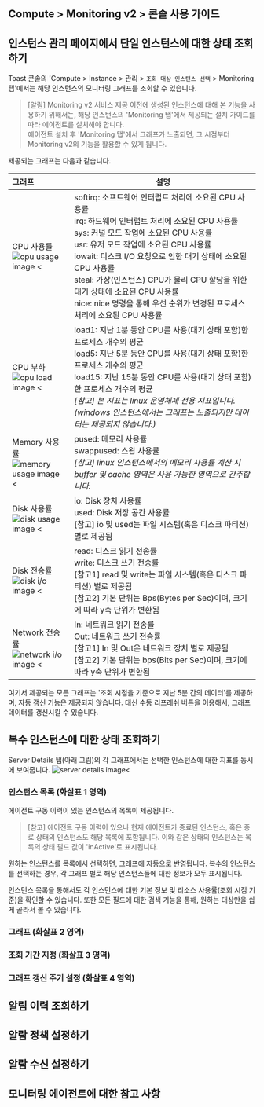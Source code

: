## Compute > Monitoring v2 > 콘솔 사용 가이드


## 인스턴스 관리 페이지에서 단일 인스턴스에 대한 상태 조회하기

Toast 콘솔의 'Compute > Instance > 관리 > `조회 대상 인스턴스 선택` > Monitoring 탭'에서는 해당 인스턴스의 모니터링 그래프를 조회할 수 있습니다.

> [알림]
> Monitoring v2 서비스 제공 이전에 생성된 인스턴스에 대해 본 기능을 사용하기 위해서는, 해당 인스턴스의 'Monitoring 탭'에서 제공되는 설치 가이드를 따라 에이전트를 설치해야 합니다.<br>
> 에이전트 설치 후 'Monitoring 탭'에서 그래프가 노출되면, 그 시점부터 Monitoring v2의 기능을 활용할 수 있게 됩니다.


제공되는 그래프는 다음과 같습니다.

| 그래프 | 설명  | 
|:--------|-------|
|CPU 사용률    <br>![cpu usage image <](http://static.toastoven.net/prod_infrastructure/monitoring/v2/image_001.jpg)    | softirq: 소프트웨어 인터럽트 처리에 소요된 CPU 사용률<br>irq: 하드웨어 인터럽트 처리에 소요된 CPU 사용률<br>sys: 커널 모드 작업에 소요된 CPU 사용률<br>usr: 유저 모드 작업에 소요된 CPU 사용률<br>iowait: 디스크 I/O 요청으로 인한 대기 상태에 소요된 CPU 사용률<br>steal: 가상(인스턴스) CPU가 물리 CPU 할당을 위한 대기 상태에 소요된 CPU 사용률<br>nice: nice 명령을 통해 우선 순위가 변경된 프로세스 처리에 소요된 CPU 사용률 |
|CPU 부하      <br>![cpu load image <](http://static.toastoven.net/prod_infrastructure/monitoring/v2/image_002.jpg)     | load1: 지난 1분 동안 CPU를 사용(대기 상태 포함)한 프로세스 개수의 평균<br>load5: 지난 5분 동안 CPU를 사용(대기 상태 포함)한 프로세스 개수의 평균<br>load15: 지난 15분 동안 CPU를 사용(대기 상태 포함)한 프로세스 개수의 평균<br> *[참고] 본 지표는 linux 운영체제 전용 지표입니다.(windows 인스턴스에서는 그래프는 노출되지만 데이터는 제공되지 않습니다.)* |
|Memory 사용률 <br>![memory usage image <](http://static.toastoven.net/prod_infrastructure/monitoring/v2/image_003.jpg) | pused: 메모리 사용률<br>swappused: 스왑 사용률<br>*[참고] linux 인스턴스에서의 메모리 사용률 계산 시 buffer 및 cache 영역은 사용 가능한 영역으로 간주합니다.* |
|Disk 사용률   <br>![disk usage image <](http://static.toastoven.net/prod_infrastructure/monitoring/v2/image_004.jpg)   | io: Disk 장치 사용률<br> used: Disk 저장 공간 사용률<br>[참고] io 및 used는 파일 시스템(혹은 디스크 파티션) 별로 제공됨 |
|Disk 전송률   <br>![disk i/o image <](http://static.toastoven.net/prod_infrastructure/monitoring/v2/image_005.jpg)     | read: 디스크 읽기 전송률<br>write: 디스크 쓰기 전송률<br>[참고1] read 및 write는 파일 시스템(혹은 디스크 파티션) 별로 제공됨<br>[참고2] 기본 단위는 Bps(Bytes per Sec)이며, 크기에 따라 y축 단위가 변환됨 |
|Network 전송률<br>![network i/o image <](http://static.toastoven.net/prod_infrastructure/monitoring/v2/image_006.jpg)  | In: 네트워크 읽기 전송률<br>Out: 네트워크 쓰기 전송률<br>[참고1] In 및 Out은 네트워크 장치 별로 제공됨<br>[참고2] 기본 단위는 bps(Bits per Sec)이며, 크기에 따라 y축 단위가 변환됨 |

여기서 제공되는 모든 그래프는 '조회 시점을 기준으로 지난 5분 간의 데이터'를 제공하며, 자동 갱신 기능은 제공되지 않습니다.
대신 수동 리프레쉬 버튼을 이용해서, 그래프 데이터를 갱신시킬 수 있습니다.



## 복수 인스턴스에 대한 상태 조회하기
Server Details 탭(아래 그림)의 각 그래프에서는 선택한 인스턴스에 대한 지표를 동시에 보여줍니다.
![server details image<](http://static.toastoven.net/prod_infrastructure/monitoring/v2/image_007.jpg)

### 인스턴스 목록 (화살표 1 영역)
에이전트 구동 이력이 있는 인스턴스의 목록이 제공됩니다.
> [참고]
> 에이전트 구동 이력이 있으나 현재 에이전트가 종료된 인스턴스, 혹은 종료 상태의 인스턴스도 해당 목록에 포함됩니다. 
> 이와 같은 상태의 인스턴스는 목록의 상태 필드 값이 'inActive'로 표시됩니다.

원하는 인스턴스를 목록에서 선택하면, 그래프에 자동으로 반영됩니다.
복수의 인스턴스를 선택하는 경우, 각 그래프 별로 해당 인스턴스들에 대한 정보가 모두 표시됩니다.

인스턴스 목록을 통해서도 각 인스턴스에 대한 기본 정보 및 리소스 사용률(조회 시점 기준)을 확인할 수 있습니다.
또한 모든 필드에 대한 검색 기능을 통해, 원하는 대상만을 쉽게 골라서 볼 수 있습니다.

### 그래프 (화살표 2 영역)

### 조회 기간 지정 (화살표 3 영역)

### 그래프 갱신 주기 설정 (화살표 4 영역)

## 알림 이력 조회하기

## 알람 정책 설정하기

## 알람 수신 설정하기

## 모니터링 에이전트에 대한 참고 사항
